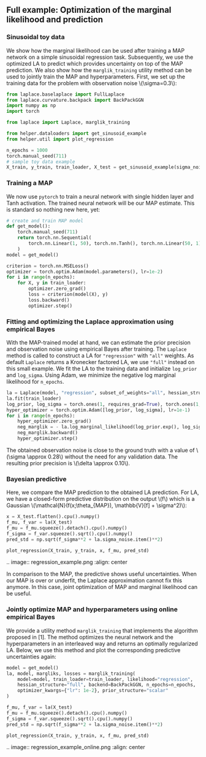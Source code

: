 ## Full example: Optimization of the marginal likelihood and prediction

### Sinusoidal toy data

We show how the marginal likelihood can be used after training a MAP network on a simple sinusoidal regression task.
Subsequently, we use the optimized LA to predict which provides uncertainty on top of the MAP prediction.
We also show how the `marglik_training` utility method can be used to jointly train the MAP and hyperparameters.
First, we set up the training data for the problem with observation noise \\(\\sigma=0.3\\):

```python
from laplace.baselaplace import FullLaplace
from laplace.curvature.backpack import BackPackGGN
import numpy as np
import torch

from laplace import Laplace, marglik_training

from helper.dataloaders import get_sinusoid_example
from helper.util import plot_regression

n_epochs = 1000
torch.manual_seed(711)
# sample toy data example
X_train, y_train, train_loader, X_test = get_sinusoid_example(sigma_noise=0.3)
```

### Training a MAP

We now use `pytorch` to train a neural network with single hidden layer and Tanh activation.
The trained neural network will be our MAP estimate.
This is standard so nothing new here, yet:

```python
# create and train MAP model
def get_model():
    torch.manual_seed(711)
    return torch.nn.Sequential(
        torch.nn.Linear(1, 50), torch.nn.Tanh(), torch.nn.Linear(50, 1)
    )
model = get_model()

criterion = torch.nn.MSELoss()
optimizer = torch.optim.Adam(model.parameters(), lr=1e-2)
for i in range(n_epochs):
    for X, y in train_loader:
        optimizer.zero_grad()
        loss = criterion(model(X), y)
        loss.backward()
        optimizer.step()
```

### Fitting and optimizing the Laplace approximation using empirical Bayes

With the MAP-trained model at hand, we can estimate the prior precision and observation noise
using empirical Bayes after training.
The `Laplace` method is called to construct a LA for `"regression"` with `"all"` weights.
As default `Laplace` returns a Kronecker factored LA, we use `"full"` instead on this small example.
We fit the LA to the training data and initialize `log_prior` and `log_sigma`.
Using Adam, we minimize the negative log marginal likelihood for `n_epochs`.

```python
la = Laplace(model, "regression", subset_of_weights="all", hessian_structure="full")
la.fit(train_loader)
log_prior, log_sigma = torch.ones(1, requires_grad=True), torch.ones(1, requires_grad=True)
hyper_optimizer = torch.optim.Adam([log_prior, log_sigma], lr=1e-1)
for i in range(n_epochs):
    hyper_optimizer.zero_grad()
    neg_marglik = - la.log_marginal_likelihood(log_prior.exp(), log_sigma.exp())
    neg_marglik.backward()
    hyper_optimizer.step()
```

The obtained observation noise is close to the ground truth with a value of \\(\\sigma \\approx 0.28\\)
without the need for any validation data.
The resulting prior precision is \\(\\delta \\approx 0.10\\).

### Bayesian predictive

Here, we compare the MAP prediction to the obtained LA prediction.
For LA, we have a closed-form predictive distribution on the output \\(f\\) which is a Gaussian
\\(\\mathcal{N}(f(x;\\theta\_{MAP}), \\mathbb{V}[f] + \\sigma^2)\\):

```python
x = X_test.flatten().cpu().numpy()
f_mu, f_var = la(X_test)
f_mu = f_mu.squeeze().detach().cpu().numpy()
f_sigma = f_var.squeeze().sqrt().cpu().numpy()
pred_std = np.sqrt(f_sigma**2 + la.sigma_noise.item()**2)

plot_regression(X_train, y_train, x, f_mu, pred_std)
```

.. image:: regression_example.png
:align: center

In comparison to the MAP, the predictive shows useful uncertainties.
When our MAP is over or underfit, the Laplace approximation cannot fix this anymore.
In this case, joint optimization of MAP and marginal likelihood can be useful.

### Jointly optimize MAP and hyperparameters using online empirical Bayes

We provide a utility method `marglik_training` that implements the algorithm proposed in [1].
The method optimizes the neural network and the hyperparameters in an interleaved way
and returns an optimally regularized LA.
Below, we use this method and plot the corresponding predictive uncertainties again:

```python
model = get_model()
la, model, margliks, losses = marglik_training(
    model=model, train_loader=train_loader, likelihood="regression",
    hessian_structure="full", backend=BackPackGGN, n_epochs=n_epochs,
    optimizer_kwargs={"lr": 1e-2}, prior_structure="scalar"
)

f_mu, f_var = la(X_test)
f_mu = f_mu.squeeze().detach().cpu().numpy()
f_sigma = f_var.squeeze().sqrt().cpu().numpy()
pred_std = np.sqrt(f_sigma**2 + la.sigma_noise.item()**2)

plot_regression(X_train, y_train, x, f_mu, pred_std)
```

.. image:: regression_example_online.png
:align: center
